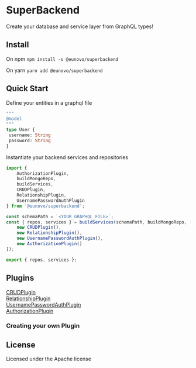 # SuperBackend

Create your database and service layer from GraphQL types!

## Install

On npm
`npm install -s @eunovo/superbackend`

On yarn
`yarn add @eunovo/superbackend`

## Quick Start

Define your entities in a graphql file
 ```graphql
 """
 @model
 """
 type User {
  username: String
  password: String
 }
 ```
Instantiate your backend services and repositories
```typescript
import {
    AuthorizationPlugin,
    buildMongoRepo,
    buildServices,
    CRUDPlugin,
    RelationshipPlugin,
    UsernamePasswordAuthPlugin
} from '@eunovo/superbackend';

const schemaPath = `<YOUR_GRAPHQL_FILE>`;
const { repos, services } = buildServices(schemaPath, buildMongoRepo, [
    new CRUDPlugin(),
    new RelationshipPlugin(),
    new UsernamePasswordAuthPlugin(),
    new AuthorizationPlugin()
]);

export { repos, services };
```

## Plugins

[CRUDPlugin](https://github.com/Eunovo/athena/blob/main/packages/core/src/plugins/crud/README.md)  
[RelationshipPlugin](https://github.com/Eunovo/athena/blob/main/packages/core/src/plugins/relationships/README.md)  
[UsernamePasswordAuthPlugin](https://github.com/Eunovo/athena/blob/main/packages/core/src/plugins/authentication/README.md#usernamepasswordauth)  
[AuthorizationPlugin](https://github.com/Eunovo/athena/blob/main/packages/core/src/plugins/authorization/README.md)  

### Creating your own Plugin

## License
Licensed under the Apache license
